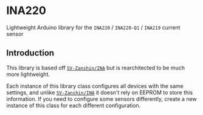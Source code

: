 # INA220
Lightweight Arduino library for the `INA220` / `INA220-Q1` / `INA219` current sensor

## Introduction
This library is based off [`SV-Zanshin/INA`](https://github.com/SV-Zanshin/INA) but is rearchitected to be much more lightweight.

Each instance of this library class configures all devices with the same settings, and unlike [`SV-Zanshin/INA`](https://github.com/SV-Zanshin/INA) it doesn't rely on EEPROM to store this information. If you need to configure some sensors differently, create a new instance of this class for each different configuration.
